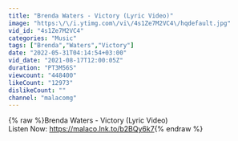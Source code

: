 ```yaml
---
title: "Brenda Waters - Victory (Lyric Video)"
image: "https:\/\/i.ytimg.com\/vi\/4s1Ze7M2VC4\/hqdefault.jpg"
vid_id: "4s1Ze7M2VC4"
categories: "Music"
tags: ["Brenda","Waters","Victory"]
date: "2022-05-31T04:14:54+03:00"
vid_date: "2021-08-17T12:00:05Z"
duration: "PT3M56S"
viewcount: "448400"
likeCount: "12973"
dislikeCount: ""
channel: "malacomg"
---
```

{% raw %}Brenda Waters - Victory (Lyric Video)<br />Listen Now: <a rel="nofollow" target="blank" href="https://malaco.lnk.to/b2BQy6k7">https://malaco.lnk.to/b2BQy6k7</a>{% endraw %}
